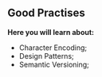 ## Good Practises

**Here you will learn about:**

- Character Encoding;
- Design Patterns;
- Semantic Versioning;
